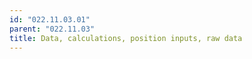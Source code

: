 ```yaml
---
id: "022.11.03.01"
parent: "022.11.03"
title: Data, calculations, position inputs, raw data
---
```


